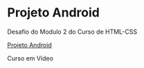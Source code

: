 <!DOCTYPE html>
<html lang="pt-br">
<head>
    <meta charset="UTF-8">
    <meta name="viewport" content="width=device-width, initial-scale=1.0">
</head>
<body>
    <h1>Projeto Android</h1>
    <p>Desafio do Modulo 2 do Curso de HTML-CSS</p>
    <p><a href="https://anaflavia010.github.io/Projeto_Android/" target="_blank" rel="external">Projeto Android</a></p>
    <p>Curso em Vídeo</p>
</body>
</html>
